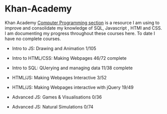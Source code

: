 # Khan-Academy

Khan Academy [Computer Programming section](https://www.khanacademy.org/computing/computer-programming) is a resource I am using to improve and consolidate my knowledge of SQL, Javascript , HTMl and CSS. 
I am documenting my progress throughout these courses here. To date I have no complete courses.

 * Intro to JS: Drawing and Animation
1/105

* Intro to HTML/CSS: Making Webpages
46/72 complete

* Intro to SQL: QUerying and managing data
11/38 complete

* HTML/JS: Making Webpages Interactive
3/52

* HTML/JS: Making Webpages interactive with jQuery
19/49

* Advanced JS: Games & Visualisations 
0/36

* Advanced JS: Natural Simulations
0/74



